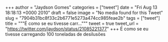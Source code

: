 
+++
author = "Jaydson Gomes"
categories = ["tweet"]
date = "Fri Aug 13 18:18:13 +0000 2010"
draft = false
image = "No media found for this Tweet"
slug = "7904b31bc8f33c2b6771e5273a474cc985feae2b"
tags = ["tweet"]
title = """É como se eu tivesse carr..."""
tweet = true
tweet_url = "https://twitter.com/jaydson/status/21085221377"
+++
É como se eu tivesse carregando 100 toneladas de desilusões
